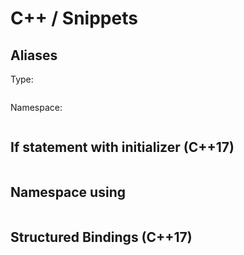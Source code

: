 # C++ / Snippets

## Aliases

Type:
```cpp
```

Namespace:
```cpp
```

## If statement with initializer (C++17)

```cpp
```

## Namespace using

```cpp
```

## Structured Bindings (C++17)

```cpp
```
